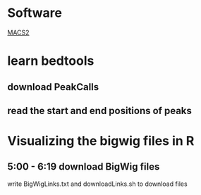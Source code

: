 # Software
[MACS2](https://www.ncbi.nlm.nih.gov/pmc/articles/PMC3868217/)

# learn bedtools
## download PeakCalls
## read the start and end positions of peaks
## 

# Visualizing the bigwig files in R
## 5:00 - 6:19 download BigWig files
write BigWigLinks.txt and downloadLinks.sh to download files

<!--stackedit_data:
eyJoaXN0b3J5IjpbMzA0ODU2ODM2LC03MTkwOTgyMTIsNzI4Nz
c4MTM4LC0yMDQxNjQyMTI3LC0xOTYwNDQwNTc1LDU3MTIzMTgz
Ml19
-->